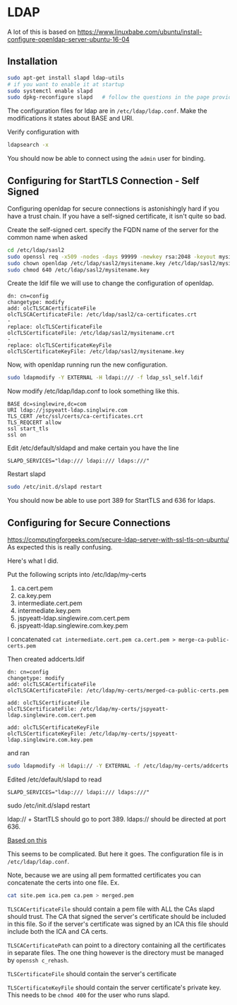 # LDAP

A lot of this is based on https://www.linuxbabe.com/ubuntu/install-configure-openldap-server-ubuntu-16-04

## Installation

```bash
sudo apt-get install slapd ldap-utils
# if you want to enable it at startup
sudo systemctl enable slapd
sudo dpkg-reconfigure slapd   # follow the questions in the page provided at the top of this readme.
```

The configuration files for ldap are in `/etc/ldap/ldap.conf`. Make the modifications it states about BASE and URI.

Verify configuration with
```bash
ldapsearch -x
```
You should now be able to connect using the `admin` user for binding.

## Configuring for StartTLS Connection - Self Signed
Configuring openldap for secure connections is astonishingly hard if you have a trust chain. If you have a 
self-signed certificate, it isn't quite so bad.

Create the self-signed cert. specify the FQDN name of the server for the common name when asked

```bash
cd /etc/ldap/sasl2
sudo openssl req -x509 -nodes -days 99999 -newkey rsa:2048 -keyout mysitename.key -out mysitename.crt
sudo chown openldap /etc/ldap/sasl2/mysitename.key /etc/ldap/sasl2/mysitename.crt
sudo chmod 640 /etc/ldap/sasl2/mysitename.key
```
Create the ldif file we will use to change the configuration of openldap.
```
dn: cn=config
changetype: modify
add: olcTLSCACertificateFile
olcTLSCACertificateFile: /etc/ldap/sasl2/ca-certificates.crt
-
replace: olcTLSCertificateFile
olcTLSCertificateFile: /etc/ldap/sasl2/mysitename.crt
-
replace: olcTLSCertificateKeyFile
olcTLSCertificateKeyFile: /etc/ldap/sasl2/mysitename.key

```
Now, with openldap running run the new configuration.

```bash
sudo ldapmodify -Y EXTERNAL -H ldapi:/// -f ldap_ssl_self.ldif
```

Now modify /etc/ldap/ldap.conf to look something like this.
```
BASE dc=singlewire,dc=com
URI ldap://jspyeatt-ldap.singlwire.com
TLS_CERT /etc/ssl/certs/ca-certificates.crt
TLS_REQCERT allow
ssl start_tls
ssl on
```

Edit /etc/default/sldapd and make certain you have the line
```
SLAPD_SERVICES="ldap:/// ldapi:/// ldaps:///"
```
Restart slapd
```bash
sudo /etc/init.d/slapd restart
```

You should now be able to use port 389 for StartTLS and 636 for ldaps.

## Configuring for Secure Connections
https://computingforgeeks.com/secure-ldap-server-with-ssl-tls-on-ubuntu/
As expected this is really confusing.

Here's what I did.

Put the following scripts into /etc/ldap/my-certs

1. ca.cert.pem
1. ca.key.pem
1. intermediate.cert.pem
1. intermediate.key.pem
1. jspyeatt-ldap.singlewire.com.cert.pem
1. jspyeatt-ldap.singlewire.com.key.pem

I concatenated `cat intermediate.cert.pem ca.cert.pem > merge-ca-public-certs.pem`

Then created addcerts.ldif
```
dn: cn=config
changetype: modify
add: olcTLSCACertificateFile
olcTLSCACertificateFile: /etc/ldap/my-certs/merged-ca-public-certs.pem

add: olcTLSCertificateFile
olcTLSCertificateFile: /etc/ldap/my-certs/jspyeatt-ldap.singlewire.com.cert.pem

add: olcTLSCertificateKeyFile
olcTLSCertificateKeyFile: /etc/ldap/my-certs/jspyeatt-ldap.singlewire.com.key.pem
```

and ran
```bash
sudo ldapmodify -H ldapi:// -Y EXTERNAL -f /etc/ldap/my-certs/addcerts.ldif
```
Edited /etc/default/slapd to read
```
SLAPD_SERVICES="ldap:/// ldapi:/// ldaps:///"
```

sudo /etc/init.d/slapd restart

ldap:// + StartTLS should go to port 389. ldaps:// should be directed at port 636.

[Based on this](https://www.openldap.org/doc/admin24/tls.html)

This seems to be complicated. But here it goes. The configuration file is in `/etc/ldap/ldap.conf`.

Note, because we are using all pem formatted certificates you can concatenate the certs into one file. Ex.
```bash
cat site.pem ica.pem ca.pem > merged.pem
```

`TLSCACertificateFile` should contain a pem file with ALL the CAs slapd should trust. The CA that signed the server's certificate should be included in this file. So if the server's certificate was signed by an ICA this file should include
both the ICA and CA certs.

`TLSCACertificatePath` can point to a directory containing all the certificates in separate files. The one thing however is 
the directory must be managed by `openssh c_rehash`.

`TLSCertificateFile` should contain the server's certificate

`TLSCertificateKeyFile` should contain the server certificate's private key. This needs to be `chmod 400` for the user who runs slapd.


